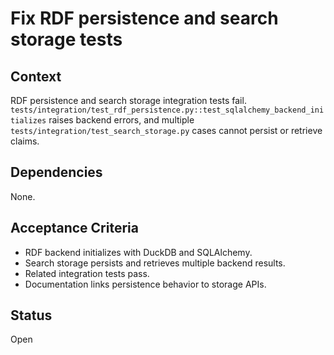 # Fix RDF persistence and search storage tests

## Context
RDF persistence and search storage integration tests fail.
`tests/integration/test_rdf_persistence.py::test_sqlalchemy_backend_initializes`
raises backend errors, and multiple
`tests/integration/test_search_storage.py` cases cannot persist or retrieve
claims.

## Dependencies
None.

## Acceptance Criteria
- RDF backend initializes with DuckDB and SQLAlchemy.
- Search storage persists and retrieves multiple backend results.
- Related integration tests pass.
- Documentation links persistence behavior to storage APIs.

## Status
Open
